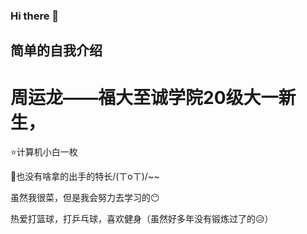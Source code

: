 ### Hi there 👋

<!--
**zhou-yun-long/zhou-yun-long** is a ✨ _special_ ✨ repository because its `README.md` (this file) appears on your GitHub profile.

Here are some ideas to get you started:

- 🔭 I’m currently working on ...
- 🌱 I’m currently learning ...
- 👯 I’m looking to collaborate on ...
- 🤔 I’m looking for help with ...
- 💬 Ask me about ...
- 📫 How to reach me: ...
- 😄 Pronouns: ...
- ⚡ Fun fact: ...
-->
## 简单的自我介绍

# 周运龙——福大至诚学院20级大一新生，

⭐计算机小白一枚

🌙也没有啥拿的出手的特长/(ㄒoㄒ)/~~

虽然我很菜，但是我会努力去学习的😶

热爱打篮球，打乒乓球，喜欢健身（虽然好多年没有锻炼过了的😥）
